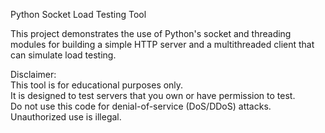 Python Socket Load Testing Tool

This project demonstrates the use of Python's socket and threading modules 
for building a simple HTTP server and a multithreaded client that can simulate 
load testing.  

Disclaimer:  
This tool is for educational purposes only.  
It is designed to test servers that you own or have permission to test.  
Do not use this code for denial-of-service (DoS/DDoS) attacks.  
Unauthorized use is illegal.
